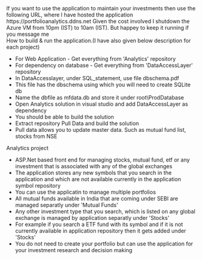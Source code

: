 <div>
  If you want to use the application to maintain your investments then use the following URL, where I have hosted the application
  https://portfolioanalytics.ddns.net Given the cost involved I shutdown the Azure VM from 10pm (IST) to 10am (IST). But happey to keep it running if you message me 
  </div>
<div>
  How to build & run the application.(I have also given below description for each project)
  <ul>
    <li>For Web Application - Get everything from 'Analytics' repository</li>
    <li>For dependency on database - Get everything from 'DataAccessLayer' repository</li>
    <li>In DataAccesslayer, under SQL_statement, use file dbschema.pdf </li>
    <li>This file has the dbschema using which you will need to create SQLite db</li>
    <li>Name the dbfile as mfdata.db and store it under root\ProdDatabase</li>
    <li>Open Analytics solution in visual studio and add DataAccessLayer as dependency</li>
    <li>You should be able to build the solution</li>
    <li>Extract repository Pull Data and build the solution</li>
    <li> Pull data allows you to update master data. Such as mutual fund list, stocks from NSE</li>
  </ul>
</div>
<div>Analytics project
  <ul>
    <li>ASP.Net based front end for managing stocks, mutual fund, etf or any investment that is associated with any of the global exchanges</li>
    <li>The application stores any new symbols that you search in the application and which  are not available currently in the application symbol repository</li> 
    <li>You can use the applicatin to manage multiple portfolios</li>
    <li>All mutual funds available in India that are coming under SEBI are managed separatly under 'Mutual Funds'</li>
    <li> Any other investment type that you search, which is listed on any global exchange is managed by application separatly under 'Stocks'</li>
    <li>For example if you search a ETF fund with its symbol and if it is not currently available in application repository then it gets added under 'Stocks'</li>
    <li>You do not need to create your portfolio but can use the application for your investment research and decision making</li>
  </ul>
  </div>
